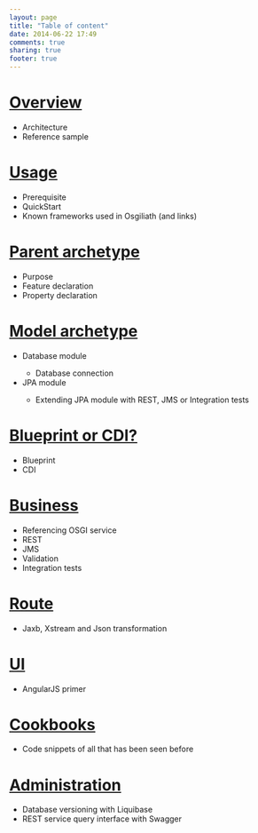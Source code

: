 ```yaml
---
layout: page
title: "Table of content"
date: 2014-06-22 17:49
comments: true
sharing: true
footer: true
---
```

<H1><a href="overview.html" title="Overview" target="_blank">Overview</a></H1>
<ul>
	<li> Architecture</li>
	<li> Reference sample</li>
</ul>

<H1><a href="gettingstarted.html" target="_blank">Usage</a></H1>
<ul>
	<li>Prerequisite</li>
	<li>QuickStart</li>
	<li>Known frameworks used in Osgiliath (and links)</li>
</ul>

<H1><a href="archetype-parent.html" target="_blank">Parent archetype</a></H1>
<ul>
        <li>Purpose</li>
	<li>Feature declaration</li>
	<li>Property declaration</li>
</ul>

<H1><a href="archetype-model.html" target="_blank">Model archetype</a></H1>
<ul>
	<li>Database module</li>
<ul>
<li>Database connection</li></ul>
	<li>JPA module</li>
<ul> 	
<li>Extending JPA module with REST, JMS or Integration tests</li></ul>
</ul>
<H1><a href="business-bp-or-cdi.html" target="_blank">Blueprint or CDI?</a></H1>
<ul> 	
<li>Blueprint</li>
<li>CDI</li>
</ul>
<H1><a href="business-archetype.html" target="_blank">Business</a></H1>
<ul>
	<li>Referencing OSGI service</li> 
	<li>REST</li>
	<li>JMS</li>
        <li>Validation</li>
	<li>Integration tests</li>
</ul>
<H1><a href="route-archetype.html">Route</a></H1>
<ul>
	<li>Jaxb, Xstream 
and Json transformation</li>
</ul>

<H1><a href="ui-archetype.html">UI</a></H1>
<ul>
	<li>AngularJS primer</li>
</ul>

<H1><a href="cookbooks.html">Cookbooks</a></H1>
<ul>
<li>Code snippets of all that has been seen before</li>
</ul>
<h1><a href="administration.html">Administration</a></h1>
<ul>
<li>Database versioning with Liquibase</li>
<li>REST service query interface with Swagger</li>
</ul>